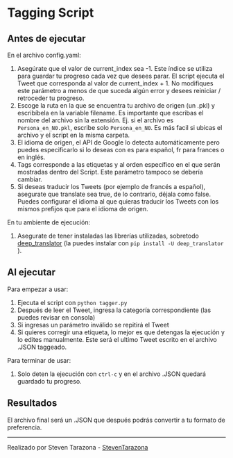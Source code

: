 # Tagging Script


## Antes de ejecutar

En el archivo config.yaml:
1. Asegúrate que el valor de current_index sea -1. Este índice se utiliza para guardar tu progreso cada vez que desees parar. El script ejecuta el Tweet que corresponda al valor de current_index + 1. No modifiques este parámetro a menos de que suceda algún error y desees reiniciar / retroceder tu progreso. 
2. Escoge la ruta en la que se encuentra tu archivo de origen (un .pkl) y escribíbela en la variable filename. Es importante que escribas el nombre del archivo sin la extensión. Ej. si el archivo es ```Persona_en_N0.pkl```, escribe solo ```Persona_en_N0```. Es más facil si ubicas el archivo y el script en la misma carpeta.
3. El idioma de origen, el API de Google lo detecta automáticamente pero puedes especificarlo si lo deseas con es para español, fr para frances o en inglés.
4. Tags corresponde a las etiquetas y al orden específico en el que serán mostradas dentro del Script. Este parámetro tampoco se debería cambiar.
5. Si deseas traducir los Tweets (por ejemplo de francés a español), asegurate que translate sea true, de lo contrario, déjala como false. Puedes configurar el idioma al que quieras traducir los Tweets con los mismos prefijos que para el idioma de origen.


En tu ambiente de ejecución:
1. Asegurate de tener instaladas las librerías utilizadas, sobretodo [deep_translator](https://pypi.org/project/deep-translator/) (la puedes instalar con ```pip install -U deep_translator``` ).

## Al ejecutar


Para empezar a usar:
1. Ejecuta el script con ``` python tagger.py ```
2. Después de leer el Tweet, ingresa la categoría correspondiente (las puedes revisar en consola)
3. Si ingresas un parámetro inválido se repitirá el Tweet
4. Si quieres corregir una etiqueta, lo mejor es que detengas la ejecución y lo edites manualmente. Este será el ultimo Tweet escrito en el archivo .JSON taggeado. 

Para terminar de usar:
1. Solo deten la ejecución con ```ctrl-c``` y en el archivo .JSON quedará guardado tu progreso.


## Resultados

El archivo final será un .JSON que después podrás convertir a tu formato de preferencia. 

***

Realizado por Steven Tarazona - [StevenTarazona](https://github.com/StevenTarazona)
